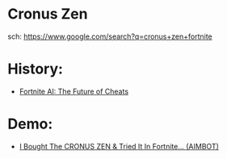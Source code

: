 # Cronus Zen
sch: https://www.google.com/search?q=cronus+zen+fortnite

# History:
- [Fortnite AI: The Future of Cheats](https://youtu.be/RWH8lVQFpv4)

# Demo:
- [I Bought The CRONUS ZEN & Tried It In Fortnite… (AIMBOT)](https://youtu.be/nr5PQoWLt1o)
